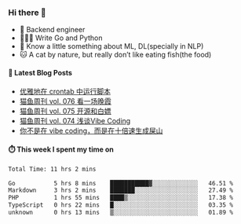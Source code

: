 ### Hi there 👋

- 🔧 Backend engineer
- 👨🏻‍💻 Write Go and Python
- 🔭 Know a little something about ML, DL(specially in NLP)
- 🐱 A cat by nature, but really don’t like eating fish(the food)

#### 📖 Latest Blog Posts
<!-- BLOG-POST-LIST:START -->
- [优雅地在 crontab 中运行脚本](https://ameow.xyz/archives/run-scripts-in-crontab-gracefully)
- [猫鱼周刊 vol. 076 看一场晚霞](https://ameow.xyz/archives/weekly-076)
- [猫鱼周刊 vol. 075 开源和白嫖](https://ameow.xyz/archives/weekly-075)
- [猫鱼周刊 vol. 074 浅谈Vibe Coding](https://ameow.xyz/archives/weekly-074)
- [你不是在 vibe coding，而是在十倍速生成屎山](https://ameow.xyz/archives/vibe-coding-or-shit-generating)
<!-- BLOG-POST-LIST:END -->

#### ⏱️ This week I spent my time on
<!--START_SECTION:waka-->

```txt
Total Time: 11 hrs 2 mins

Go           5 hrs 8 mins    ███████████▓░░░░░░░░░░░░░   46.51 %
Markdown     3 hrs 2 mins    ███████░░░░░░░░░░░░░░░░░░   27.49 %
PHP          1 hrs 55 mins   ████▒░░░░░░░░░░░░░░░░░░░░   17.38 %
TypeScript   0 hrs 22 mins   █░░░░░░░░░░░░░░░░░░░░░░░░   03.35 %
unknown      0 hrs 13 mins   ▒░░░░░░░░░░░░░░░░░░░░░░░░   01.89 %
```

<!--END_SECTION:waka-->

<!--
**LeslieLeung/LeslieLeung** is a ✨ _special_ ✨ repository because its `README.md` (this file) appears on your GitHub profile.

Here are some ideas to get you started:

- 🔭 I’m currently working on ...
- 🌱 I’m currently learning ...
- 👯 I’m looking to collaborate on ...
- 🤔 I’m looking for help with ...
- 💬 Ask me about ...
- 📫 How to reach me: ...
- 😄 Pronouns: ...
- ⚡ Fun fact: ...
-->
